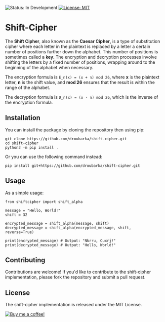 ![Status: In Development](https://img.shields.io/badge/Status-In%20Development-blue)
[![License: MIT](https://img.shields.io/badge/License-MIT-yellow.svg)](https://opensource.org/licenses/MIT)

# Shift-Cipher
The **Shift Cipher**, also known as the **Caesar Cipher**, is a type of substitution cipher where each letter in the plaintext is replaced by a letter a certain number of positions further down the alphabet. This number of positions is sometimes called a **key**.
The encryption and decryption processes involve shifting the letters by a fixed number of positions, wrapping around to the beginning of the alphabet when necessary.

The encryption formula is `E_n(x) = (x + n) mod 26`, where **x** is the plaintext letter, **n** is the shift value, and **mod 26** ensures that the result is within the range of the alphabet.

The decryption formula is `D_n(x) = (x - n) mod 26`, which is the inverse of the encryption formula.

## Installation
You can install the package by cloning the repository then using pip:
```shell
git clone https://github.com/droubarka/shift-cipher.git
cd shift-cipher
python3 -m pip install .
```

Or you can use the following command instead:
```shell
pip install git+https://github.com/droubarka/shift-cipher.git
```

## Usage
As a simple usage:
```python3
from shiftcipher import shift_alpha

message = "Hello, World!"
shift = 32

encrypted_message = shift_alpha(message, shift)
decrypted_message = shift_alpha(encrypted_message, shift, reverse=True)

print(encrypted_message) # Output: "Nkrru, Cuxrj!"
print(decrypted_message) # Output: "Hello, World!"
```

## Contributing
Contributions are welcome!
If you'd like to contribute to the shift-cipher implementation,
please fork the repository and submit a pull request.

## License
The shift-cipher implementation is released under the MIT License.

[![Buy me a coffee!](https://www.buymeacoffee.com/assets/img/custom_images/orange_img.png)](https://www.buymeacoffee.com/droubarka)
